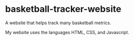 # basketball-tracker-website
A website that helps track many basketball metrics.

My website uses the languages HTML, CSS, and Javascript.
